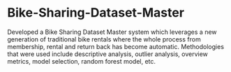# Bike-Sharing-Dataset-Master
Developed a Bike Sharing Dataset Master system which leverages a new generation of traditional bike rentals where the whole process from membership, rental and return back has become automatic. Methodologies that were used include descriptive analysis, outlier analysis, overview metrics, model selection, random forest model, etc.
